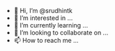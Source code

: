 - 👋 Hi, I’m @srudhintk
- 👀 I’m interested in ...
- 🌱 I’m currently learning ...
- 💞️ I’m looking to collaborate on ...
- 📫 How to reach me ...

<!---
srudhintk/srudhintk is a ✨ special ✨ repository because its `README.md` (this file) appears on your GitHub profile.
You can click the Preview link to take a look at your changes.
--->
